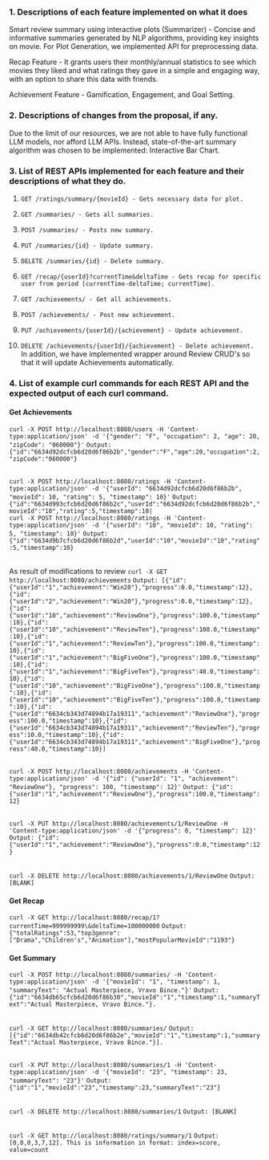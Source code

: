 ### 1. Descriptions of each feature implemented on what it does

Smart review summary using interactive plots (Summarizer) - Concise and informative summaries generated by NLP algorithms, providing key insights on movie. For Plot Generation, we implemented API for preprocessing data.

Recap Feature - It grants users their monthly/annual statistics to see which movies they liked and what ratings they gave in a simple and engaging way, with an option to share this data with friends.

Achievement Feature - Gamification, Engagement, and Goal Setting.

### 2. Descriptions of changes from the proposal, if any.

Due to the limit of our resources, we are not able to have fully functional LLM models, nor afford LLM APIs.
Instead, state-of-the-art summary algorithm was chosen to be implemented: Interactive Bar Chart.

### 3. List of REST APIs implemented for each feature and their descriptions of what they do.

1) `GET /ratings/summary/{movieId} - Gets necessary data for plot.`
2) `GET /summaries/ - Gets all summaries.`
3) `POST /summaries/ - Posts new summary.`
4) `PUT /summaries/{id} - Update summary.`
5) `DELETE /summaries/{id} - Delete summary.`

6) `GET /recap/{userId}?currentTime&deltaTime - Gets recap for specific user from period [currentTime-deltaTime; currentTime].`

7) `GET /achievements/ - Get all achievements.`
8) `POST /achievements/ - Post new achievement.`
9) `PUT /achievements/{userId}/{achievement} - Update achievement.`
10) `DELETE /achievements/{userId}/{achievement} - Delete achievement.`
In addition, we have implemented wrapper around Review CRUD's so that it will update Achievements automatically. 
 
### 4. List of example curl commands for each REST API and the expected output of each curl command.

#### Get Achievements
`curl -X POST http://localhost:8080/users -H 'Content-type:application/json' -d '{"gender": "F", "occupation": 2, "age": 20, "zipCode": "060000"}'`
`Output: {"id":"6634d92dcfcb6d20d6f86b2b","gender":"F","age":20,"occupation":2,"zipCode":"060000"}`

\
`curl -X POST http://localhost:8080/ratings -H 'Content-type:application/json' -d '{"userId": "6634d92dcfcb6d20d6f86b2b", "movieId": 10, "rating": 5, "timestamp": 10}'`
`Output: {"id":"6634d993cfcb6d20d6f86b2c","userId":"6634d92dcfcb6d20d6f86b2b","movieId":"10","rating":5,"timestamp":10|`
\
`curl -X POST http://localhost:8080/ratings -H 'Content-type:application/json' -d '{"userId": "10", "movieId": 10, "rating": 5, "timestamp": 10}'`
`Output: {"id":"6634d9b7cfcb6d20d6f86b2d","userId":"10","movieId":"10","rating":5,"timestamp":10}`

\
As result of modifications to review
`curl -X GET http://localhost:8080/achievements`
`Output: [{"id":{"userId":"1","achievement":"Win20"},"progress":0.0,"timestamp":12},{"id":{"userId":"2","achievement":"Win20"},"progress":0.0,"timestamp":12},{"id":{"userId":"10","achievement":"ReviewOne"},"progress":100.0,"timestamp":10},{"id":{"userId":"10","achievement":"ReviewTen"},"progress":100.0,"timestamp":10},{"id":{"userId":"1","achievement":"ReviewTen"},"progress":100.0,"timestamp":10},{"id":{"userId":"1","achievement":"BigFiveOne"},"progress":100.0,"timestamp":10},{"id":{"userId":"1","achievement":"BigFiveTen"},"progress":40.0,"timestamp":10},{"id":{"userId":"10","achievement":"BigFiveOne"},"progress":100.0,"timestamp":10},{"id":{"userId":"10","achievement":"BigFiveTen"},"progress":100.0,"timestamp":10},{"id":{"userId":"6634cb343d74894b17a19311","achievement":"ReviewOne"},"progress":100.0,"timestamp":10},{"id":{"userId":"6634cb343d74894b17a19311","achievement":"ReviewTen"},"progress":10.0,"timestamp":10},{"id":{"userId":"6634cb343d74894b17a19311","achievement":"BigFiveOne"},"progress":40.0,"timestamp":10}]`

\
`curl -X POST http://localhost:8080/achievements -H 'Content-type:application/json' -d '{"id": {"userId": "1", "achievement": "ReviewOne"}, "progress": 100, "timestamp": 12}'`
`Output: {"id":{"userId":"1","achievement":"ReviewOne"},"progress":100.0,"timestamp":12}`

\
`curl -X PUT http://localhost:8080/achievements/1/ReviewOne -H 'Content-type:application/json' -d '{"progress": 0, "timestamp": 12}'`
`Output: {"id":{"userId":"1","achievement":"ReviewOne"},"progress":0.0,"timestamp":12}`

\
`curl -X DELETE http://localhost:8080/achievements/1/ReviewOne`
`Output: [BLANK]`

#### Get Recap 
`curl -X GET http://localhost:8080/recap/1?currentTime=999999999\&deltaTime=100000000`
`Output: {"totalRatings":53,"top3genre":["Drama","Children's","Animation"],"mostPopularMovieId":"1193"}`

#### Get Summary 
`curl -X POST http://localhost:8080/summaries/ -H 'Content-type:application/json' -d '{"movieId": "1", "timestamp": 1, "summaryText": "Actual Masterpiece, Vravo Bince."}'`
`Output: {"id":"6634db65cfcb6d20d6f86b30","movieId":"1","timestamp":1,"summaryText":"Actual Masterpiece, Vravo Bince."}.`

\
`curl -X GET http://localhost:8080/summaries/`
`Output: [{"id":"6634db42cfcb6d20d6f86b2e","movieId":"1","timestamp":1,"summaryText":"Actual Masterpiece, Vravo Bince."}].`

\
`curl -X PUT http://localhost:8080/summaries/1 -H 'Content-type:application/json' -d '{"movieId": "23", "timestamp": 23, "summaryText": "23"}'`
`Output: {"id":"1","movieId":"23","timestamp":23,"summaryText":"23"}`

\
`curl -X DELETE http://localhost:8080/summaries/1`
`Output: [BLANK]`

\
`curl -X GET http://localhost:8080/ratings/summary/1`
`Output: [0,0,0,3,7,12]. This is information in format: index=score, value=count`
